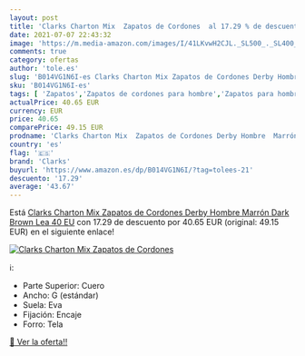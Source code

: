 ```yaml
---
layout: post
title: 'Clarks Charton Mix  Zapatos de Cordones  al 17.29 % de descuento'
date: 2021-07-07 22:43:32
image: 'https://m.media-amazon.com/images/I/41LKvwH2CJL._SL500_._SL400_.jpg'
comments: true
category: ofertas
author: 'tole.es'
slug: 'B014VG1N6I-es Clarks Charton Mix Zapatos de Cordones Derby Hombre Marrón...'
sku: 'B014VG1N6I-es'
tags: [ 'Zapatos','Zapatos de cordones para hombre','Zapatos para hombre','Zapatos y complementos','clarks','zapatos', ]
actualPrice: 40.65 EUR
currency: EUR
price: 40.65
comparePrice: 49.15 EUR
prodname: 'Clarks Charton Mix  Zapatos de Cordones Derby Hombre  Marrón  Dark Brown Lea   40 EU'
country: 'es'
flag: '🇪🇸'
brand: 'Clarks'
buyurl: 'https://www.amazon.es/dp/B014VG1N6I/?tag=tolees-21'
descuento: '17.29'
average: '43.67'
---
```


Está [Clarks Charton Mix  Zapatos de Cordones Derby Hombre  Marrón  Dark Brown Lea   40 EU](https://www.amazon.es/dp/B014VG1N6I/?tag=tolees-21) con 17.29 de descuento por 40.65 EUR (original: 49.15 EUR) en el siguiente enlace!

[![Clarks Charton Mix  Zapatos de Cordones ](https://m.media-amazon.com/images/I/41LKvwH2CJL._SL500_._SL400_.jpg)](https://www.amazon.es/dp/B014VG1N6I/?tag=tolees-21)

ℹ️:

- Parte Superior: Cuero
- Ancho: G (estándar)
- Suela: Eva
- Fijación: Encaje
- Forro: Tela

[🛒 Ver la oferta!!](https://www.amazon.es/dp/B014VG1N6I/?tag=tolees-21)
